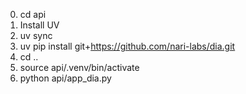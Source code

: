 0. cd api
1. Install UV
2. uv sync
3. uv pip install git+https://github.com/nari-labs/dia.git
4. cd ..
5. source api/.venv/bin/activate
6. python api/app_dia.py
